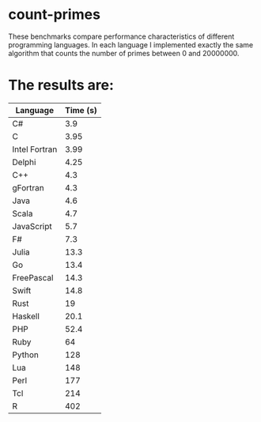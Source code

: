 # count-primes

These benchmarks compare performance characteristics of different programming languages.
In each language I implemented exactly the same algorithm that counts the number of primes between 0 and 20000000.

# The results are:
| Language | Time (s) |
|----------|----------|
|C#        |3.9       |
|C         |3.95      |
|Intel Fortran|3.99   |
|Delphi    |4.25      |
|C++       |4.3       |
|gFortran  |4.3       |
|Java      |4.6       |
|Scala     |4.7       |
|JavaScript|5.7       |
|F#        |7.3       |
|Julia     |13.3      | 
|Go        |13.4      |
|FreePascal|14.3      |
|Swift     |14.8      |
|Rust      |19        |
|Haskell   |20.1      |
|PHP       |52.4      |
|Ruby      |64        |
|Python    |128       |
|Lua       |148       |
|Perl      |177       |
|Tcl       |214       |
|R         |402       |
